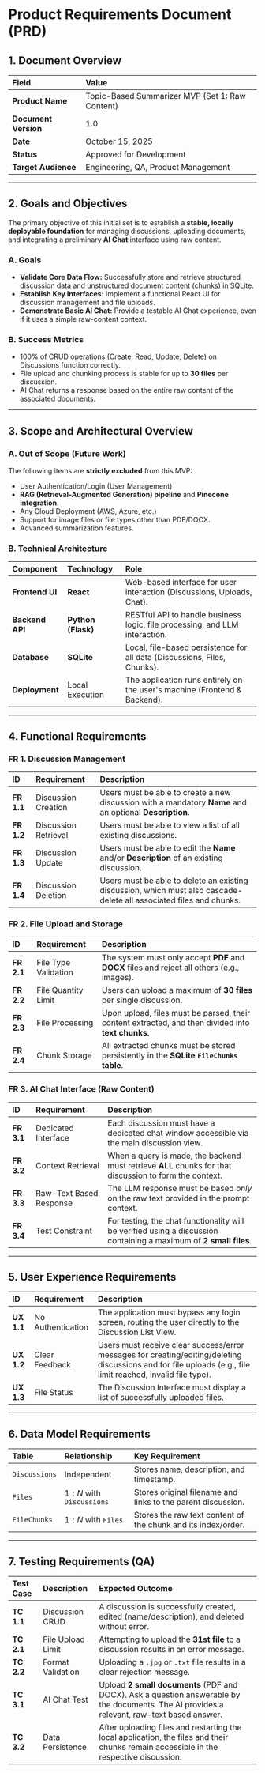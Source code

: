# Product Requirements Document (PRD)

## 1. Document Overview

| Field | Value |
| :--- | :--- |
| **Product Name** | Topic-Based Summarizer MVP (Set 1: Raw Content) |
| **Document Version** | 1.0 |
| **Date** | October 15, 2025 |
| **Status** | Approved for Development |
| **Target Audience** | Engineering, QA, Product Management |

---

## 2. Goals and Objectives

The primary objective of this initial set is to establish a **stable, locally deployable foundation** for managing discussions, uploading documents, and integrating a preliminary **AI Chat** interface using raw content.

### A. Goals

* **Validate Core Data Flow:** Successfully store and retrieve structured discussion data and unstructured document content (chunks) in SQLite.
* **Establish Key Interfaces:** Implement a functional React UI for discussion management and file uploads.
* **Demonstrate Basic AI Chat:** Provide a testable AI Chat experience, even if it uses a simple raw-content context.

### B. Success Metrics

* 100% of CRUD operations (Create, Read, Update, Delete) on Discussions function correctly.
* File upload and chunking process is stable for up to **30 files** per discussion.
* AI Chat returns a response based on the entire raw content of the associated documents.

---

## 3. Scope and Architectural Overview

### A. Out of Scope (Future Work)

The following items are **strictly excluded** from this MVP:

* User Authentication/Login (User Management)
* **RAG (Retrieval-Augmented Generation) pipeline** and **Pinecone integration**.
* Any Cloud Deployment (AWS, Azure, etc.)
* Support for image files or file types other than PDF/DOCX.
* Advanced summarization features.

### B. Technical Architecture

| Component | Technology | Role |
| :--- | :--- | :--- |
| **Frontend UI** | **React** | Web-based interface for user interaction (Discussions, Uploads, Chat). |
| **Backend API** | **Python (Flask)** | RESTful API to handle business logic, file processing, and LLM interaction. |
| **Database** | **SQLite** | Local, file-based persistence for all data (Discussions, Files, Chunks). |
| **Deployment** | Local Execution | The application runs entirely on the user's machine (Frontend & Backend). |

---

## 4. Functional Requirements

### FR 1. Discussion Management

| ID | Requirement | Description |
| :--- | :--- | :--- |
| **FR 1.1** | Discussion Creation | Users must be able to create a new discussion with a mandatory **Name** and an optional **Description**. |
| **FR 1.2** | Discussion Retrieval | Users must be able to view a list of all existing discussions. |
| **FR 1.3** | Discussion Update | Users must be able to edit the **Name** and/or **Description** of an existing discussion. |
| **FR 1.4** | Discussion Deletion | Users must be able to delete an existing discussion, which must also cascade-delete all associated files and chunks. |

### FR 2. File Upload and Storage

| ID | Requirement | Description |
| :--- | :--- | :--- |
| **FR 2.1** | File Type Validation | The system must only accept **PDF** and **DOCX** files and reject all others (e.g., images). |
| **FR 2.2** | File Quantity Limit | Users can upload a maximum of **30 files** per single discussion. |
| **FR 2.3** | File Processing | Upon upload, files must be parsed, their content extracted, and then divided into **text chunks**. |
| **FR 2.4** | Chunk Storage | All extracted chunks must be stored persistently in the **SQLite `FileChunks` table**. |

### FR 3. AI Chat Interface (Raw Content)

| ID | Requirement | Description |
| :--- | :--- | :--- |
| **FR 3.1** | Dedicated Interface | Each discussion must have a dedicated chat window accessible via the main discussion view. |
| **FR 3.2** | Context Retrieval | When a query is made, the backend must retrieve **ALL** chunks for that discussion to form the context. |
| **FR 3.3** | Raw-Text Based Response | The LLM response must be based *only* on the raw text provided in the prompt context. |
| **FR 3.4** | Test Constraint | For testing, the chat functionality will be verified using a discussion containing a maximum of **2 small files**. |

---

## 5. User Experience Requirements

| ID | Requirement | Description |
| :--- | :--- | :--- |
| **UX 1.1** | No Authentication | The application must bypass any login screen, routing the user directly to the Discussion List View. |
| **UX 1.2** | Clear Feedback | Users must receive clear success/error messages for creating/editing/deleting discussions and for file uploads (e.g., file limit reached, invalid file type). |
| **UX 1.3** | File Status | The Discussion Interface must display a list of successfully uploaded files. |

---

## 6. Data Model Requirements

| Table | Relationship | Key Requirement |
| :--- | :--- | :--- |
| `Discussions` | Independent | Stores name, description, and timestamp. |
| `Files` | $1:N$ with `Discussions` | Stores original filename and links to the parent discussion. |
| `FileChunks` | $1:N$ with `Files` | Stores the raw text content of the chunk and its index/order. |

---

## 7. Testing Requirements (QA)

| Test Case | Description | Expected Outcome |
| :--- | :--- | :--- |
| **TC 1.1** | Discussion CRUD | A discussion is successfully created, edited (name/description), and deleted without error. |
| **TC 2.1** | File Upload Limit | Attempting to upload the **31st file** to a discussion results in an error message. |
| **TC 2.2** | Format Validation | Uploading a `.jpg` or `.txt` file results in a clear rejection message. |
| **TC 3.1** | AI Chat Test | Upload **2 small documents** (PDF and DOCX). Ask a question answerable by the documents. The AI provides a relevant, raw-text based answer. |
| **TC 3.2** | Data Persistence | After uploading files and restarting the local application, the files and their chunks remain accessible in the respective discussion. |